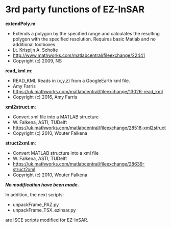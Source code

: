 # 3rd party functions of EZ-InSAR

**extendPoly.m**: 
- Extends a polygon by the specified range and calculates the resulting polygon with the specified resolution. Requires basic Matlab and no additional toolboxes. 
- Lt. Krispijn A. Scholte
- http://www.mathworks.com/matlabcentral/fileexchange/22441
- Copyright (c) 2009, NS

**read_kml.m**: 
- READ_KML Reads in (x,y,z) from a GoogleEarth kml file.
- Amy Farris
- https://uk.mathworks.com/matlabcentral/fileexchange/13026-read_kml
- Copyright (c) 2016, Amy Farris

**xml2struct.m**: 
- Convert xml file into a MATLAB structure
- W. Falkena, ASTI, TUDelft
- https://uk.mathworks.com/matlabcentral/fileexchange/28518-xml2struct
- Copyright (c) 2010, Wouter Falkena 

**struct2xml.m**: 
- Convert MATLAB structure into a xml file
- W. Falkena, ASTI, TUDelft
- https://uk.mathworks.com/matlabcentral/fileexchange/28639-struct2xml
- Copyright (c) 2010, Wouter Falkena 

***No modification have been made.***

In addition, the next scripts: 
- unpackFrame_PAZ.py
- unpackFrame_TSX_ezinsar.py

are ISCE scripts modified for EZ-InSAR. 
